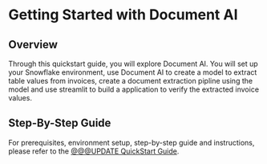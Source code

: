# Getting Started with Document AI

## Overview
Through this quickstart guide, you will explore Document AI. You will set up your Snowflake environment, use Document AI to create a model to extract table values from invoices, create a document extraction pipline using the model and use streamlit to build a application to verify the extracted invoice values.  

## Step-By-Step Guide
For prerequisites, environment setup, step-by-step guide and instructions, please refer to the [@@@UPDATE QuickStart Guide](https://quickstarts.snowflake.com/guide/getting_started_with_document_ai/index.html).

